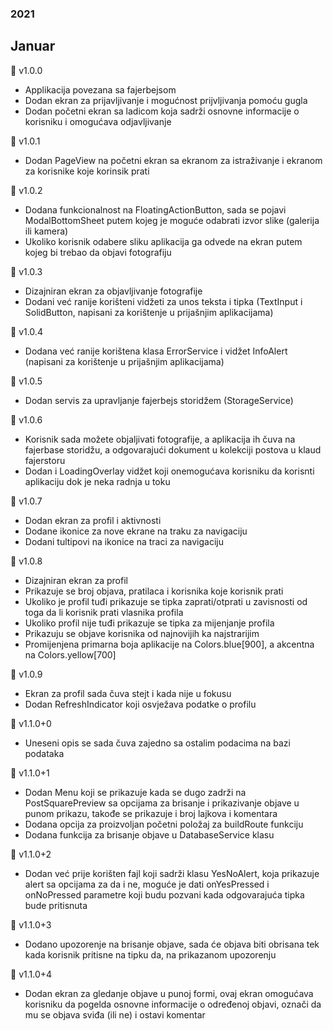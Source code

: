 ### 2021
## Januar
📍 v1.0.0
- Applikacija povezana sa fajerbejsom
- Dodan ekran za prijavljivanje i mogućnost
  prijvljivanja pomoću gugla
- Dodan početni ekran sa ladicom koja
  sadrži osnovne informacije o korisniku i
  omogućava odjavljivanje

📍 v1.0.1
- Dodan PageView na početni ekran sa ekranom
  za istraživanje i ekranom za korisnike koje
  korinsik prati

📍 v1.0.2
- Dodana funkcionalnost na FloatingActionButton,
  sada se pojavi ModalBottomSheet putem kojeg je
  moguće odabrati izvor slike (galerija ili kamera)
- Ukoliko korisnik odabere sliku aplikacija ga 
  odvede na ekran putem kojeg bi trebao da objavi
  fotografiju

📍 v1.0.3
- Dizajniran ekran za objavljivanje fotografije
- Dodani već ranije korišteni vidžeti za unos teksta
  i tipka (TextInput i SolidButton, napisani za
  korištenje u prijašnjim aplikacijama) 

📍 v1.0.4
- Dodana već ranije korištena klasa ErrorService i
  vidžet InfoAlert (napisani za
  korištenje u prijašnjim aplikacijama)

📍 v1.0.5
- Dodan servis za upravljanje fajerbejs storidžem
  (StorageService)

📍 v1.0.6
- Korisnik sada možete objaljivati fotografije,
  a aplikacija ih čuva na fajerbase storidžu,
  a odgovarajući dokument u kolekciji postova u
  klaud fajerstoru
- Dodan i LoadingOverlay vidžet koji onemogućava
  korisniku da korisnti aplikaciju dok je neka
  radnja u toku

📍 v1.0.7
- Dodan ekran za profil i aktivnosti
- Dodane ikonice za nove ekrane na traku za
  navigaciju
- Dodani tultipovi na ikonice na traci za
  navigaciju

📍 v1.0.8
- Dizajniran ekran za profil
- Prikazuje se broj objava, pratilaca i korisnika
  koje korisnik prati
- Ukoliko je profil tuđi prikazuje se tipka
  zaprati/otprati u zavisnosti od toga da
  li korisnik prati vlasnika profila
- Ukoliko profil nije tuđi prikazuje se tipka
  za mijenjanje profila
- Prikazuju se objave korisnika od najnovijih ka
  najstrarijim
- Promijenjena primarna boja aplikacije na
  Colors.blue[900], a akcentna na Colors.yellow[700]

📍 v1.0.9
- Ekran za profil sada čuva stejt i kada nije
  u fokusu
- Dodan RefreshIndicator koji osvježava podatke
  o profilu

📍 v1.1.0+0
- Uneseni opis se sada čuva zajedno sa ostalim
  podacima na bazi podataka

📍 v1.1.0+1
- Dodan Menu koji se prikazuje kada se dugo
  zadrži na PostSquarePreview sa opcijama
  za brisanje i prikazivanje objave u punom
  prikazu, takođe se prikazuje i broj lajkova
  i komentara
- Dodana opcija za proizvoljan početni položaj
  za buildRoute funkciju
- Dodana funkcija za brisanje objave u
  DatabaseService klasu

📍 v1.1.0+2
- Dodan već prije korišten fajl koji sadrži klasu
  YesNoAlert, koja prikazuje alert sa opcijama za
  da i ne, moguće je dati onYesPressed i onNoPressed
  parametre koji budu pozvani kada odgovarajuća tipka
  bude pritisnuta

📍 v1.1.0+3
- Dodano upozorenje na brisanje objave, sada će objava
  biti obrisana tek kada korisnik pritisne na tipku da,
  na prikazanom upozorenju

📍 v1.1.0+4
- Dodan ekran za gledanje objave u punoj formi, ovaj ekran
  omogućava korisniku da pogelda osnovne informacije o
  određenoj objavi, označi da mu se objava sviđa (ili ne)
  i ostavi komentar